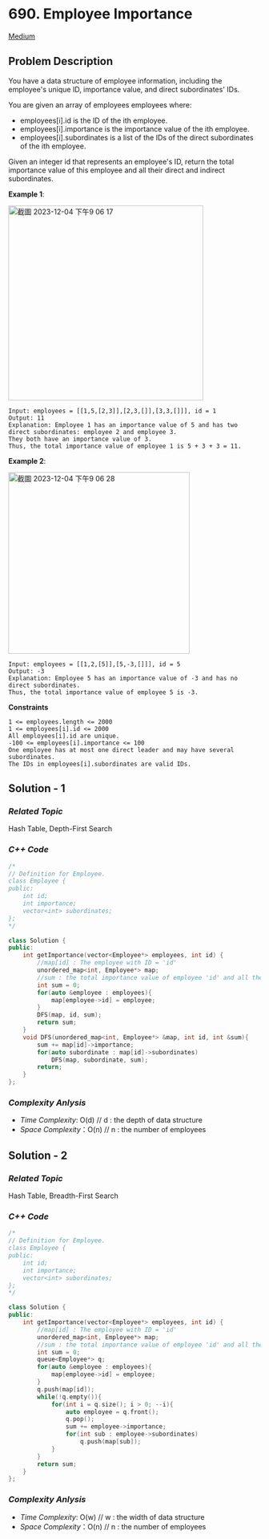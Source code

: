 # 690. Employee Importance
[Medium](https://leetcode.com/problems/employee-importance/description/)

## Problem Description

You have a data structure of employee information, including the employee's unique ID, importance value, and direct subordinates' IDs.

You are given an array of employees employees where:

  - employees[i].id is the ID of the ith employee.
  - employees[i].importance is the importance value of the ith employee.
  - employees[i].subordinates is a list of the IDs of the direct subordinates of the ith employee.

Given an integer id that represents an employee's ID, return the total importance value of this employee and all their direct and indirect subordinates.


**Example 1**:

<img width="389" alt="截圖 2023-12-04 下午9 06 17" src="https://github.com/Eddiecc06/LeetCode/assets/18256877/9a2b63f1-b00c-4d50-a060-6d3e93f60ff9">

```
Input: employees = [[1,5,[2,3]],[2,3,[]],[3,3,[]]], id = 1
Output: 11
Explanation: Employee 1 has an importance value of 5 and has two direct subordinates: employee 2 and employee 3.
They both have an importance value of 3.
Thus, the total importance value of employee 1 is 5 + 3 + 3 = 11.
```
**Example 2**:

<img width="362" alt="截圖 2023-12-04 下午9 06 28" src="https://github.com/Eddiecc06/LeetCode/assets/18256877/f7d9e880-a9c7-4378-bb31-474a6370161e">

```
Input: employees = [[1,2,[5]],[5,-3,[]]], id = 5
Output: -3
Explanation: Employee 5 has an importance value of -3 and has no direct subordinates.
Thus, the total importance value of employee 5 is -3.
```

**Constraints**
```
1 <= employees.length <= 2000
1 <= employees[i].id <= 2000
All employees[i].id are unique.
-100 <= employees[i].importance <= 100
One employee has at most one direct leader and may have several subordinates.
The IDs in employees[i].subordinates are valid IDs.
```

## Solution - 1

### _Related Topic_
   Hash Table, Depth-First Search

### _C++ Code_
```cpp
/*
// Definition for Employee.
class Employee {
public:
    int id;
    int importance;
    vector<int> subordinates;
};
*/

class Solution {
public:
    int getImportance(vector<Employee*> employees, int id) {
        //map[id] : The employee with ID = 'id'
        unordered_map<int, Employee*> map;
        //sum : the total importance value of employee 'id' and all their direct and indirect subordinates
        int sum = 0;
        for(auto &employee : employees){
            map[employee->id] = employee;
        }
        DFS(map, id, sum);
        return sum;
    }
    void DFS(unordered_map<int, Employee*> &map, int id, int &sum){
        sum += map[id]->importance;
        for(auto subordinate : map[id]->subordinates)
            DFS(map, subordinate, sum);
        return;
    }
};
```

### _Complexity Anlysis_
- _Time Complexity_: O(d) // d : the depth of data structure
- _Space Complexity_：O(n) // n : the number of employees

## Solution - 2

### _Related Topic_
   Hash Table, Breadth-First Search

### _C++ Code_
```cpp
/*
// Definition for Employee.
class Employee {
public:
    int id;
    int importance;
    vector<int> subordinates;
};
*/

class Solution {
public:
    int getImportance(vector<Employee*> employees, int id) {
        //map[id] : The employee with ID = 'id'
        unordered_map<int, Employee*> map;
        //sum : the total importance value of employee 'id' and all their direct and indirect subordinates
        int sum = 0;
        queue<Employee*> q;
        for(auto &employee : employees){
            map[employee->id] = employee;
        }
        q.push(map[id]);
        while(!q.empty()){
            for(int i = q.size(); i > 0; --i){
                auto employee = q.front();
                q.pop();
                sum += employee->importance;
                for(int sub : employee->subordinates)
                    q.push(map[sub]);
            }
        }
        return sum;
    }
};
```

### _Complexity Anlysis_
- _Time Complexity_: O(w) // w : the width of data structure
- _Space Complexity_：O(n) // n : the number of employees
